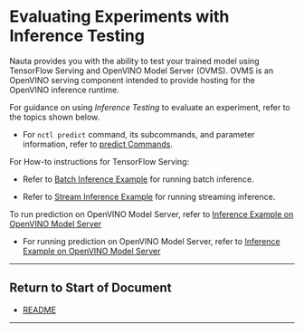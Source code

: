 # Evaluating Experiments with Inference Testing

Nauta provides you with the ability to test your trained model using TensorFlow Serving and OpenVINO Model Server (OVMS).  OVMS is an OpenVINO serving component intended to provide hosting for the OpenVINO inference runtime.

For guidance on using _Inference Testing_ to evaluate an experiment, refer to the topics shown below.

- For `nctl predict` command, its subcommands, and parameter information, refer to [predict Commands](predict.md).

For How-to instructions for TensorFlow Serving:

- Refer to [Batch Inference Example](batch_inf_example.md) for running batch inference.

- Refer to [Stream Inference Example](streaming_inference.md) for running streaming inference.

To run prediction on OpenVINO Model Server, refer to [Inference Example on OpenVINO Model Server](openvino_inf.md)

* For running prediction on OpenVINO Model Server, refer to [Inference Example on OpenVINO Model Server](openvino_inf.md)

----------------------

## Return to Start of Document

* [README](../README.md)
----------------------
